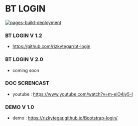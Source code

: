 # BT LOGIN

[![pages-build-deployment](https://github.com/rizkytegar/Bootstrap-login/actions/workflows/pages/pages-build-deployment/badge.svg?branch=main)](https://github.com/rizkytegar/Bootstrap-login/actions/workflows/pages/pages-build-deployment)

### BT LOGIN V 1.2

- https://github.com/rizkytegar/bt-login

### BT LOGIN V 2.0

- coming soon

### DOC SCRENCAST

- youtube : https://www.youtube.com/watch?v=m-ejO4iy5-I

### DEMO V 1.0

- demo : https://rizkytegar.github.io/Bootstrap-login/
